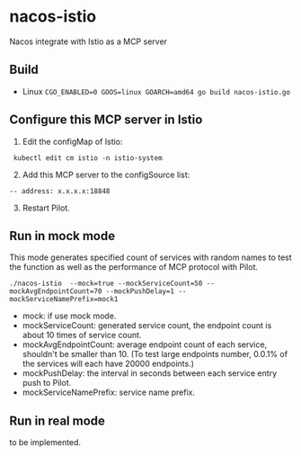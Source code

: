 # nacos-istio

Nacos integrate with Istio as a MCP server


## Build
* Linux 
```CGO_ENABLED=0 GOOS=linux GOARCH=amd64 go build nacos-istio.go```

## Configure this MCP server in Istio

1. Edit the configMap of Istio:
```
 kubectl edit cm istio -n istio-system
```
2. Add this MCP server to the configSource list:
```
-- address: x.x.x.x:18848
```
3. Restart Pilot.

## Run in mock mode

This mode generates specified count of services with random names to test the function as well as the performance of MCP protocol with Pilot.

```./nacos-istio  --mock=true --mockServiceCount=50 --mockAvgEndpointCount=70 --mockPushDelay=1 --mockServiceNamePrefix=mock1```

* mock: if use mock mode.
* mockServiceCount: generated service count, the endpoint count is about 10 times of service count.
* mockAvgEndpointCount: average endpoint count of each service, shouldn't be smaller than 10. (To test large endpoints number, 0.0.1% of the services will each have 20000 endpoints.)
* mockPushDelay: the interval in seconds between each service entry push to Pilot.
* mockServiceNamePrefix: service name prefix.

## Run in real mode

to be implemented.
